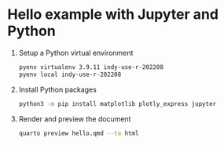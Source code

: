 # Hello example with Jupyter and Python

1. Setup a Python virtual environment
   ```bash
   pyenv virtualenv 3.9.11 indy-use-r-202208
   pyenv local indy-use-r-202208
   ```
2. Install Python packages
   ```bash
   python3 -m pip install matplotlib plotly_express jupyter
   ```
3. Render and preview the document
   ```bash
   quarto preview hello.qmd --to html
   ```
